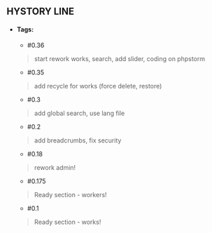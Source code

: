 <h2>HYSTORY LINE</h2>

- <h4>Tags:</h4>
 
    - #0.36
    > start rework works, search, add slider, coding on phpstorm

    - #0.35
    > add recycle for works (force delete, restore)

    - #0.3
    > add global search, use lang file

    - #0.2
    > add breadcrumbs, fix security
    
    - #0.18
    > rework admin!
    
    - #0.175
    > Ready section - workers!
  
    - #0.1
    > Ready section - works!
